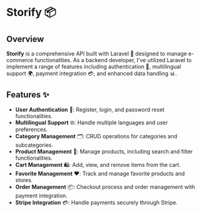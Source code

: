 # Storify 📦

## Overview
**Storify** is a comprehensive API built with Laravel 🧩 designed to manage e-commerce functionalities. As a backend developer, I've utilized Laravel to implement a range of features including authentication 🔐, multilingual support 🌍, payment integration 💳, and enhanced data handling 📊.

## Features ✨
- **User Authentication** 🔑: Register, login, and password reset functionalities.
- **Multilingual Support** 🌐: Handle multiple languages and user preferences.
- **Category Management** 🗂️: CRUD operations for categories and subcategories.
- **Product Management** 🛒: Manage products, including search and filter functionalities.
- **Cart Management** 🛍️: Add, view, and remove items from the cart.
- **Favorite Management** ❤️: Track and manage favorite products and stores.
- **Order Management** 📦: Checkout process and order management with payment integration.
- **Stripe Integration** 💳: Handle payments securely through Stripe.

